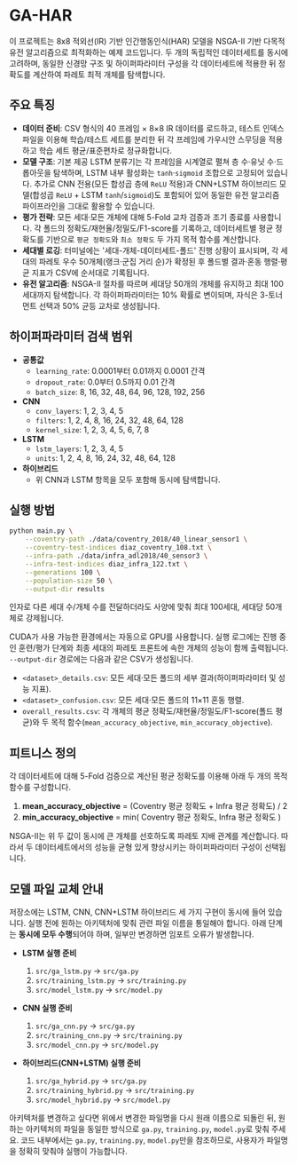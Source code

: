 # GA-HAR

이 프로젝트는 8x8 적외선(IR) 기반 인간행동인식(HAR) 모델을 NSGA-II 기반 다목적 유전 알고리즘으로 최적화하는 예제 코드입니다. 두 개의 독립적인 데이터세트를 동시에 고려하며, 동일한 신경망 구조 및 하이퍼파라미터 구성을 각 데이터세트에 적용한 뒤 정확도를 계산하여 파레토 최적 개체를 탐색합니다.

## 주요 특징

- **데이터 준비**: CSV 형식의 40 프레임 × 8×8 IR 데이터를 로드하고, 테스트 인덱스 파일을 이용해 학습/테스트 세트를 분리한 뒤 각 프레임에 가우시안 스무딩을 적용하고 학습 세트 평균/표준편차로 정규화합니다.
- **모델 구조**: 기본 제공 LSTM 분류기는 각 프레임을 시계열로 펼쳐 층 수·유닛 수·드롭아웃을 탐색하며, LSTM 내부 활성화는 `tanh`·`sigmoid` 조합으로 고정되어 있습니다. 추가로 CNN 전용(모든 합성곱 층에 `ReLU` 적용)과 CNN+LSTM 하이브리드 모델(합성곱 `ReLU` + LSTM `tanh`/`sigmoid`)도 포함되어 있어 동일한 유전 알고리즘 파이프라인을 그대로 활용할 수 있습니다.
- **평가 전략**: 모든 세대·모든 개체에 대해 5-Fold 교차 검증과 조기 종료를 사용합니다. 각 폴드의 정확도/재현율/정밀도/F1-score를 기록하고, 데이터세트별 평균 정확도를 기반으로 `평균 정확도`와 `최소 정확도` 두 가지 목적 함수를 계산합니다.
- **세대별 로깅**: 터미널에는 '세대-개체-데이터세트-폴드' 진행 상황이 표시되며, 각 세대의 파레토 우수 50개체(랭크·군집 거리 순)가 확정된 후 폴드별 결과·혼동 행렬·평균 지표가 CSV에 순서대로 기록됩니다.
- **유전 알고리즘**: NSGA-II 절차를 따르며 세대당 50개의 개체를 유지하고 최대 100세대까지 탐색합니다. 각 하이퍼파라미터는 10% 확률로 변이되며, 자식은 3-토너먼트 선택과 50% 균등 교차로 생성됩니다.

## 하이퍼파라미터 검색 범위

- **공통값**
  - `learning_rate`: 0.0001부터 0.01까지 0.0001 간격
  - `dropout_rate`: 0.0부터 0.5까지 0.01 간격
  - `batch_size`: 8, 16, 32, 48, 64, 96, 128, 192, 256
- **CNN**
  - `conv_layers`: 1, 2, 3, 4, 5
  - `filters`: 1, 2, 4, 8, 16, 24, 32, 48, 64, 128
  - `kernel_size`: 1, 2, 3, 4, 5, 6, 7, 8
- **LSTM**
  - `lstm_layers`: 1, 2, 3, 4, 5
  - `units`: 1, 2, 4, 8, 16, 24, 32, 48, 64, 128
- **하이브리드**
  - 위 CNN과 LSTM 항목을 모두 포함해 동시에 탐색합니다.

## 실행 방법

```bash
python main.py \
    --coventry-path ./data/coventry_2018/40_linear_sensor1 \
    --coventry-test-indices diaz_coventry_108.txt \
    --infra-path ./data/infra_adl2018/40_sensor3 \
    --infra-test-indices diaz_infra_122.txt \
    --generations 100 \
    --population-size 50 \
    --output-dir results
```

인자로 다른 세대 수/개체 수를 전달하더라도 사양에 맞춰 최대 100세대, 세대당 50개체로 강제됩니다.

CUDA가 사용 가능한 환경에서는 자동으로 GPU를 사용합니다. 실행 로그에는 진행 중인 훈련/평가 단계와 최종 세대의 파레토 프론트에 속한 개체의 성능이 함께 출력됩니다. `--output-dir` 경로에는 다음과 같은 CSV가 생성됩니다.

- `<dataset>_details.csv`: 모든 세대·모든 폴드의 세부 결과(하이퍼파라미터 및 성능 지표).
- `<dataset>_confusion.csv`: 모든 세대·모든 폴드의 11×11 혼동 행렬.
- `overall_results.csv`: 각 개체의 평균 정확도/재현율/정밀도/F1-score(폴드 평균)와 두 목적 함수(`mean_accuracy_objective`, `min_accuracy_objective`).

## 피트니스 정의

각 데이터세트에 대해 5-Fold 검증으로 계산된 평균 정확도를 이용해 아래 두 개의 목적 함수를 구성합니다.

1. **mean_accuracy_objective** = (Coventry 평균 정확도 + Infra 평균 정확도) / 2
2. **min_accuracy_objective** = min( Coventry 평균 정확도, Infra 평균 정확도 )

NSGA-II는 위 두 값이 동시에 큰 개체를 선호하도록 파레토 지배 관계를 계산합니다. 따라서 두 데이터세트에서의 성능을 균형 있게 향상시키는 하이퍼파라미터 구성이 선택됩니다.

## 모델 파일 교체 안내

저장소에는 LSTM, CNN, CNN+LSTM 하이브리드 세 가지 구현이 동시에 들어 있습니다. 실행 전에 원하는 아키텍처에 맞춰 관련 파일 이름을 통일해야 합니다. 아래 단계는 **동시에 모두 수행**되어야 하며, 일부만 변경하면 임포트 오류가 발생합니다.

- **LSTM 실행 준비**
  1. `src/ga_lstm.py` → `src/ga.py`
  2. `src/training_lstm.py` → `src/training.py`
  3. `src/model_lstm.py` → `src/model.py`

- **CNN 실행 준비**
  1. `src/ga_cnn.py` → `src/ga.py`
  2. `src/training_cnn.py` → `src/training.py`
  3. `src/model_cnn.py` → `src/model.py`

- **하이브리드(CNN+LSTM) 실행 준비**
  1. `src/ga_hybrid.py` → `src/ga.py`
  2. `src/training_hybrid.py` → `src/training.py`
  3. `src/model_hybrid.py` → `src/model.py`

아키텍처를 변경하고 싶다면 위에서 변경한 파일명을 다시 원래 이름으로 되돌린 뒤, 원하는 아키텍처의 파일을 동일한 방식으로 `ga.py`, `training.py`, `model.py`로 맞춰 주세요. 코드 내부에서는 `ga.py`, `training.py`, `model.py`만을 참조하므로, 사용자가 파일명을 정확히 맞춰야 실행이 가능합니다.
